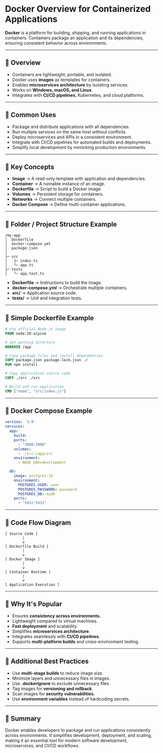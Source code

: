 # Docker Overview for Containerized Applications

**Docker** is a platform for building, shipping, and running applications in containers. Containers package an application and its dependencies, ensuring consistent behavior across environments.

---

## 🔹 Overview

* Containers are lightweight, portable, and isolated.
* Docker uses **images** as templates for containers.
* Enables **microservices architecture** by isolating services.
* Works on **Windows, macOS, and Linux**.
* Integrates with **CI/CD pipelines**, Kubernetes, and cloud platforms.

---

## 🔹 Common Uses

* Package and distribute applications with all dependencies.
* Run multiple services on the same host without conflicts.
* Deploy microservices and APIs in a consistent environment.
* Integrate with CI/CD pipelines for automated builds and deployments.
* Simplify local development by mimicking production environments.

---

## 🔹 Key Concepts

* **Image** → A read-only template with application and dependencies.
* **Container** → A runnable instance of an image.
* **Dockerfile** → Script to build a Docker image.
* **Volumes** → Persistent storage for containers.
* **Networks** → Connect multiple containers.
* **Docker Compose** → Define multi-container applications.

---

## 🔹 Folder / Project Structure Example

```
/my-app
│  Dockerfile
│  docker-compose.yml
│  package.json
│
├─ src
│   ├─ index.ts
│   └─ app.ts
├─ tests
│   └─ app.test.ts
```

* **Dockerfile** → Instructions to build the image.
* **docker-compose.yml** → Orchestrate multiple containers.
* **src/** → Application source code.
* **tests/** → Unit and integration tests.

---

## 🔹 Simple Dockerfile Example

```dockerfile
# Use official Node.js image
FROM node:20-alpine

# Set working directory
WORKDIR /app

# Copy package files and install dependencies
COPY package.json package-lock.json ./
RUN npm install

# Copy application source code
COPY ./src ./src

# Build and run application
CMD ["node", "src/index.js"]
```

---

## 🔹 Docker Compose Example

```yaml
version: '3.9'
services:
  app:
    build: .
    ports:
      - "3000:3000"
    volumes:
      - ./src:/app/src
    environment:
      - NODE_ENV=development

  db:
    image: postgres:16
    environment:
      POSTGRES_USER: user
      POSTGRES_PASSWORD: password
      POSTGRES_DB: mydb
    ports:
      - "5432:5432"
```

---

## 🔹 Code Flow Diagram

```
[ Source Code ]
        |
        v
[ Dockerfile Build ]
        |
        v
[ Docker Image ]
        |
        v
[ Container Runtime ]
        |
        v
[ Application Execution ]
```

---

## 🔹 Why It's Popular

* Ensures **consistency across environments**.
* Lightweight compared to virtual machines.
* **Fast deployment** and scalability.
* Simplifies **microservices architecture**.
* Integrates seamlessly with **CI/CD pipelines**.
* Supports **multi-platform builds** and cross-environment testing.

---

## 🔹 Additional Best Practices

* Use **multi-stage builds** to reduce image size.
* Minimize layers and unnecessary files in images.
* Use **.dockerignore** to exclude unnecessary files.
* Tag images for **versioning and rollback**.
* Scan images for **security vulnerabilities**.
* Use **environment variables** instead of hardcoding secrets.

---

## 🔹 Summary

Docker enables developers to package and run applications consistently across environments. It simplifies development, deployment, and scaling, making it an essential tool for modern software development, microservices, and CI/CD workflows.
